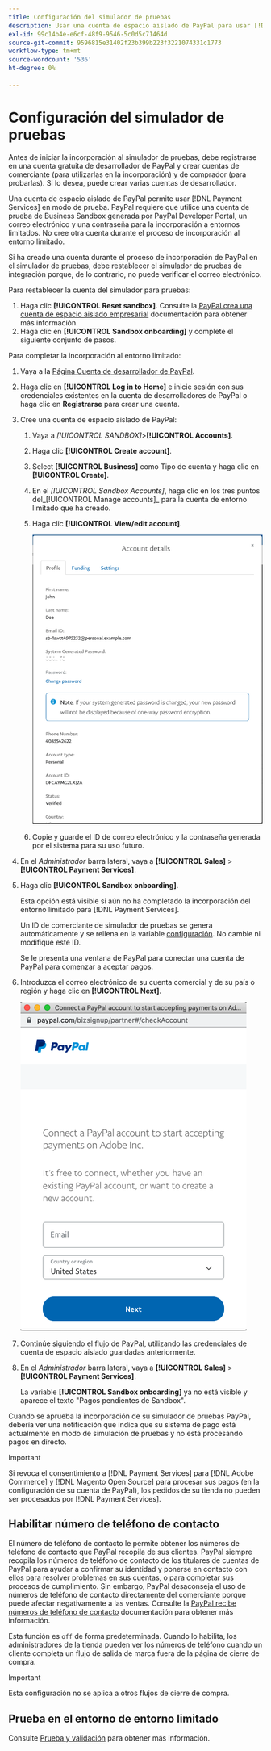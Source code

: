 ```yaml
---
title: Configuración del simulador de pruebas
description: Usar una cuenta de espacio aislado de PayPal para usar [!DNL Payment Services] en modo de prueba.
exl-id: 99c14b4e-e6cf-48f9-9546-5c0d5c71464d
source-git-commit: 9596815e31402f23b399b223f3221074331c1773
workflow-type: tm+mt
source-wordcount: '536'
ht-degree: 0%

---
```


# Configuración del simulador de pruebas

Antes de iniciar la incorporación al simulador de pruebas, debe registrarse en una cuenta gratuita de desarrollador de PayPal y crear cuentas de comerciante (para utilizarlas en la incorporación) y de comprador (para probarlas). Si lo desea, puede crear varias cuentas de desarrollador.

Una cuenta de espacio aislado de PayPal permite usar [!DNL Payment Services] en modo de prueba. PayPal requiere que utilice una cuenta de prueba de Business Sandbox generada por PayPal Developer Portal, un correo electrónico y una contraseña para la incorporación a entornos limitados. No cree otra cuenta durante el proceso de incorporación al entorno limitado.

Si ha creado una cuenta durante el proceso de incorporación de PayPal en el simulador de pruebas, debe restablecer el simulador de pruebas de integración porque, de lo contrario, no puede verificar el correo electrónico.

Para restablecer la cuenta del simulador para pruebas:

1. Haga clic **[!UICONTROL Reset sandbox]**. Consulte la [PayPal crea una cuenta de espacio aislado empresarial](https://developer.paypal.com/docs/api-basics/sandbox/accounts/#create-a-business-sandbox-account) documentación para obtener más información.
1. Haga clic en **[!UICONTROL Sandbox onboarding]** y complete el siguiente conjunto de pasos.

Para completar la incorporación al entorno limitado:

1. Vaya a la [Página Cuenta de desarrollador de PayPal](https://developer.paypal.com/developer/accounts/).
1. Haga clic en **[!UICONTROL Log in to Home]** e inicie sesión con sus credenciales existentes en la cuenta de desarrolladores de PayPal o haga clic en **Registrarse** para crear una cuenta.
1. Cree una cuenta de espacio aislado de PayPal:
   1. Vaya a _[!UICONTROL SANDBOX]_>**[!UICONTROL Accounts]**.
   1. Haga clic **[!UICONTROL Create account]**.
   1. Select **[!UICONTROL Business]** como Tipo de cuenta y haga clic en **[!UICONTROL Create]**.
   1. En el _[!UICONTROL Sandbox Accounts]_, haga clic en los tres puntos del_[!UICONTROL Manage accounts]_ para la cuenta de entorno limitado que ha creado.
   1. Haga clic **[!UICONTROL View/edit account]**.

      ![PayPal: ver/editar la cuenta del simulador de pruebas](assets/onboarding-viewedit-sandbox.png)

   1. Copie y guarde el ID de correo electrónico y la contraseña generada por el sistema para su uso futuro.

1. En el _Administrador_ barra lateral, vaya a **[!UICONTROL Sales]** > **[!UICONTROL Payment Services]**.
1. Haga clic **[!UICONTROL Sandbox onboarding]**.

   Esta opción está visible si aún no ha completado la incorporación del entorno limitado para [!DNL Payment Services].

   Un ID de comerciante de simulador de pruebas se genera automáticamente y se rellena en la variable [configuración](settings.md). No cambie ni modifique este ID.

   Se le presenta una ventana de PayPal para conectar una cuenta de PayPal para comenzar a aceptar pagos.

1. Introduzca el correo electrónico de su cuenta comercial y de su país o región y haga clic en **[!UICONTROL Next]**.

   ![PayPal - Conectar cuenta PayPal para pagos](assets/paypal-connectacct.png)

1. Continúe siguiendo el flujo de PayPal, utilizando las credenciales de cuenta de espacio aislado guardadas anteriormente.
1. En el _Administrador_ barra lateral, vaya a **[!UICONTROL Sales]** > **[!UICONTROL Payment Services]**.

   La variable **[!UICONTROL Sandbox onboarding]** ya no está visible y aparece el texto &quot;Pagos pendientes de Sandbox&quot;.

Cuando se aprueba la incorporación de su simulador de pruebas PayPal, debería ver una notificación que indica que su sistema de pago está actualmente en modo de simulación de pruebas y no está procesando pagos en directo.

>[!IMPORTANT]
>
>Si revoca el consentimiento a [!DNL Payment Services] para [!DNL Adobe Commerce] y [!DNL Magento Open Source] para procesar sus pagos (en la configuración de su cuenta de PayPal), los pedidos de su tienda no pueden ser procesados por [!DNL Payment Services].

## Habilitar número de teléfono de contacto

El número de teléfono de contacto le permite obtener los números de teléfono de contacto que PayPal recopila de sus clientes. PayPal siempre recopila los números de teléfono de contacto de los titulares de cuentas de PayPal para ayudar a confirmar su identidad y ponerse en contacto con ellos para resolver problemas en sus cuentas, o para completar sus procesos de cumplimiento. Sin embargo, PayPal desaconseja el uso de números de teléfono de contacto directamente del comerciante porque puede afectar negativamente a las ventas. Consulte la [PayPal recibe números de teléfono de contacto](https://developer.paypal.com/docs/admin/checkout-settings/#get-contact-telephone-numbers) documentación para obtener más información.

Esta función es `off` de forma predeterminada. Cuando lo habilita, los administradores de la tienda pueden ver los números de teléfono cuando un cliente completa un flujo de salida de marca fuera de la página de cierre de compra.

>[!IMPORTANT]
>
>Esta configuración no se aplica a otros flujos de cierre de compra.

## Prueba en el entorno de entorno limitado

Consulte [Prueba y validación](test-validate.md) para obtener más información.
